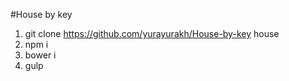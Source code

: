 #House by key
1. git clone https://github.com/yurayurakh/House-by-key house
2. npm i
3. bower i
4. gulp
